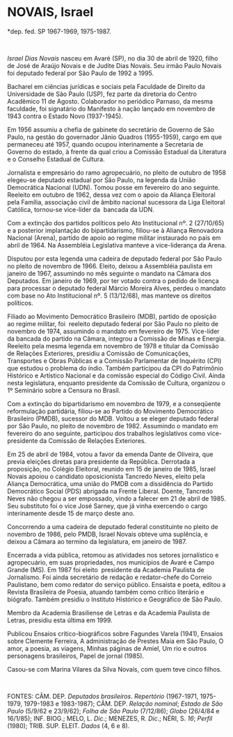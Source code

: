 NOVAIS, Israel
==============

\*dep. fed. SP 1967-1969, 1975-1987.

                              

*Israel Dias Novais* nasceu em Avaré (SP), no dia 30 de abril de 1920,
filho de José de Araújo Novais e de Judite Dias Novais. Seu irmão Paulo
Novais foi deputado federal por São Paulo de 1992 a 1995.

Bacharel em ciências jurídicas e sociais pela Faculdade de Direito da
Universidade de São Paulo (USP), fez parte da diretoria do Centro
Acadêmico 11 de Agosto. Colaborador no periódico Parnaso, da mesma
faculdade, foi signatário do Manifesto à nação lançado em novembro de
1943 contra o Estado Novo (1937-1945).

Em 1956 assumiu a chefia de gabinete do secretário de Governo de São
Paulo, na gestão do governador Jânio Quadros (1955-1959), cargo em que
permaneceu até 1957, quando ocupou interinamente a Secretaria de Governo
do estado, à frente da qual criou a Comissão Estadual da Literatura e o
Conselho Estadual de Cultura.

Jornalista e empresário do ramo agropecuário, no pleito de outubro de
1958 elegeu-se deputado estadual por São Paulo, na legenda da União
Democrática Nacional (UDN). Tomou posse em fevereiro do ano seguinte.
Reeleito em outubro de 1962, dessa vez com o apoio da Aliança Eleitoral
pela Família, associação civil de âmbito nacional sucessora da Liga
Eleitoral Católica, tornou-se vice-líder da  bancada da UDN.

Com a extinção dos partidos políticos pelo Ato Institucional nº. 2
(27/10/65) e a posterior implantação do bipartidarismo, filiou-se à
Aliança Renovadora Nacional (Arena), partido de apoio ao regime militar
instaurado no país em abril de 1964. Na Assembléia Legislativa manteve a
vice-liderança da Arena.

Disputou por esta legenda uma cadeira de deputado federal por São Paulo
no pleito de novembro de 1966. Eleito, deixou a Assembléia paulista em
janeiro de 1967, assumindo no mês seguinte o mandato na Câmara dos
Deputados. Em janeiro de 1969, por ter votado contra o pedido de licença
para processar o deputado federal Márcio Moreira Alves, perdeu o mandato
com base no Ato Institucional nº. 5 (13/12/68), mas manteve os direitos
políticos.

Filiado ao Movimento Democrático Brasileiro (MDB), partido de oposição 
ao regime militar, foi  reeleito deputado federal por São Paulo no
pleito de novembro de 1974, assumindo o mandato em fevereiro de 1975.
Vice-líder da bancada do partido na Câmara, integrou a Comissão de Minas
e Energia. Reeleito pela mesma legenda em novembro de 1978 e titular da
Comissão de Relações Exteriores, presidiu a Comissão de Comunicações,
Transportes e Obras Públicas e a Comissão Parlamentar de Inquérito (CPI)
que estudou o problema do índio. Também participou da CPI do Patrimônio
Histórico e Artístico Nacional e da comissão especial do Código Civil.
Ainda nesta legislatura, enquanto presidente da Comissão de Cultura,
organizou o 1º Seminário sobre a Censura no Brasil.

Com a extinção do bipartidarismo em novembro de 1979, e a conseqüente
reformulação partidária, filiou-se ao Partido do Movimento Democrático
Brasileiro (PMDB), sucessor do MDB. Voltou a se eleger deputado federal
por São Paulo, no pleito de novembro de 1982. Assumindo o mandato em
fevereiro do ano seguinte, participou dos trabalhos legislativos como
vice-presidente da Comissão de Relações Exteriores.

Em 25 de abril de 1984, votou a favor da emenda Dante de Oliveira, que
previa eleições diretas para presidente da República. Derrotada a
proposição, no Colégio Eleitoral, reunido em 15 de janeiro de 1985,
Israel Novais apoiou o candidato oposicionista Tancredo Neves, eleito
pela Aliança Democrática, uma união do PMDB com a dissidência do Partido
Democrático Social (PDS) abrigada na Frente Liberal. Doente, Tancredo
Neves não chegou a ser empossado, vindo a falecer em 21 de abril de
1985. Seu substituto foi o vice José Sarney, que já vinha exercendo o
cargo interinamente desde 15 de março deste ano.

Concorrendo a uma cadeira de deputado federal constituinte no pleito de
novembro de 1986, pelo PMDB, Israel Novais obteve uma suplência, e
deixou a Câmara ao termino da legislatura, em janeiro de 1987.

Encerrada a vida pública, retomou as atividades nos setores jornalístico
e agropecuário, em suas propriedades, nos municípios de Avaré e Campo
Grande (MS). Em 1987 foi eleito  presidente da Academia Paulista de
Jornalismo. Foi ainda secretário de redação e redator-chefe do Correio
Paulistano, bem como redator do serviço público. Ensaísta e poeta,
editou a Revista Brasileira de Poesia, atuando também como crítico
literário e biógrafo. Também presidiu o Instituto Histórico e Geográfico
de São Paulo.

Membro da Academia Brasiliense de Letras e da Academia Paulista de
Letras, presidiu esta última em 1999.

Publicou Ensaios crítico-biográficos sobre Fagundes Varela (1941),
Ensaios sobre Clemente Ferreira, A administração de Prestes Maia em São
Paulo, O amor, a poesia, as viagens, Minhas páginas de Amiel, Um rio e
outros personagens brasileiros, Papel de jornal (1985).

Casou-se com Marina Vilares da Silva No­vais, com quem teve cinco
filhos.

 

FONTES: CÂM. DEP. *Deputados brasileiros*. *Repertório* (1967-1971,
1975-1979, 1979-1983 e 1983-1987); CÂM. DEP. *Relação nominal*; *Estado
de São Paulo* (5/9/62 e 23/9/62); *Folha de São Paulo* (7/12/86);
*Globo* (26/4/84 e 16/1/85); INF. BIOG.; MELO, L. *Dic*.; MENEZES, R.
*Dic*.; NÉRI, S. *16*; *Perfil* (1980); TRIB. SUP. ELEIT. *Dados* (4, 6
e 8).

 
